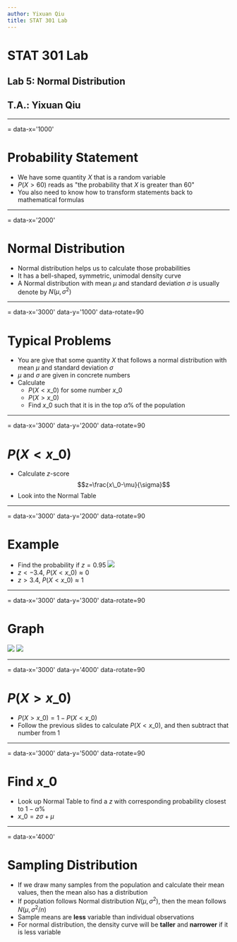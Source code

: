 ```yaml
---
author: Yixuan Qiu
title: STAT 301 Lab
---
```

# STAT 301 Lab
## Lab 5: Normal Distribution
## T.A.: Yixuan Qiu


---
= data-x='1000'
# Probability Statement
- We have some quantity $X$ that is a random variable
- $P(X>60)$ reads as "the probability that $X$ is greater than 60"
- You also need to know how to transform statements back to mathematical formulas



---
= data-x='2000'
# Normal Distribution
- Normal distribution helps us to calculate those probabilities
- It has a bell-shaped, symmetric, unimodal density curve
- A Normal distribution with mean $\mu$ and standard deviation $\sigma$ is usually denote by $N(\mu, \sigma^2)$



---
= data-x='3000' data-y='1000' data-rotate=90
# Typical Problems
- You are give that some quantity $X$ that follows a normal distribution with mean $\mu$
and standard deviation $\sigma$
- $\mu$ and $\sigma$ are given in concrete numbers
- Calculate
  - $P(X<x\_0)$ for some number $x\_0$
  - $P(X>x\_0)$
  - Find $x\_0$ such that it is in the top $\alpha$% of the population



---
= data-x='3000' data-y='2000' data-rotate=90
# $P(X<x\_0)$
- Calculate $z$-score
$$z=\frac{x\_0-\mu}{\sigma}$$
- Look into the Normal Table



---
= data-x='3000' data-y='2000' data-rotate=90
# Example
- Find the probability if $z=0.95$
![](normal_table.png)
- $z<-3.4$, $P(X<x\_0)\approx 0$
- $z>3.4$, $P(X<x\_0)\approx 1$



---
= data-x='3000' data-y='3000' data-rotate=90
# Graph
![](dnorm.png)
![](dnorm2.png)


---
= data-x='3000' data-y='4000' data-rotate=90
# $P(X>x\_0)$
- $P(X>x\_0)=1-P(X<x\_0)$
- Follow the previous slides to calculate $P(X<x\_0)$, and then subtract that number from 1



---
= data-x='3000' data-y='5000' data-rotate=90
# Find $x\_0$
- Look up Normal Table to find a $z$ with corresponding probability closest to $1-\alpha$%
- $x\_0=z\sigma+\mu$



---
= data-x='4000'
# Sampling Distribution
- If we draw many samples from the population and calculate their mean values, then the mean also has a distribution
- If population follows Normal distribution $N(\mu, \sigma^2)$, then the mean follows $N(\mu, \sigma^2/n)$
- Sample means are **less** variable than individual observations
- For normal distribution, the density curve will be **taller** and **narrower** if it is less variable


